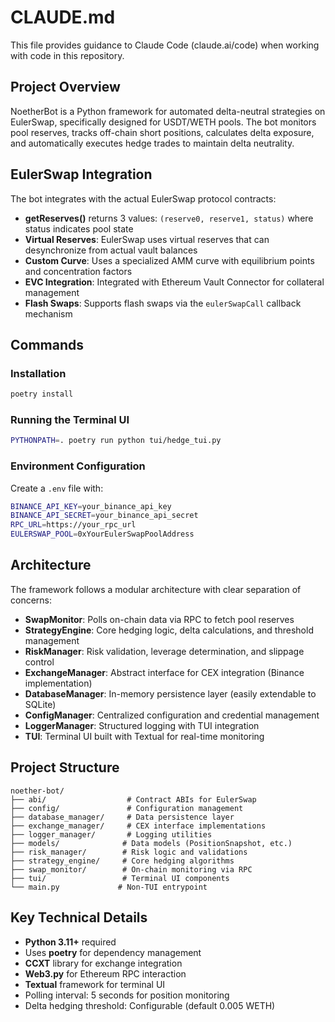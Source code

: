 # CLAUDE.md

This file provides guidance to Claude Code (claude.ai/code) when working with code in this repository.

## Project Overview

NoetherBot is a Python framework for automated delta-neutral strategies on EulerSwap, specifically designed for USDT/WETH pools. The bot monitors pool reserves, tracks off-chain short positions, calculates delta exposure, and automatically executes hedge trades to maintain delta neutrality.

## EulerSwap Integration

The bot integrates with the actual EulerSwap protocol contracts:
- **getReserves()** returns 3 values: `(reserve0, reserve1, status)` where status indicates pool state
- **Virtual Reserves**: EulerSwap uses virtual reserves that can desynchronize from actual vault balances
- **Custom Curve**: Uses a specialized AMM curve with equilibrium points and concentration factors
- **EVC Integration**: Integrated with Ethereum Vault Connector for collateral management
- **Flash Swaps**: Supports flash swaps via the `eulerSwapCall` callback mechanism

## Commands

### Installation
```bash
poetry install
```

### Running the Terminal UI
```bash
PYTHONPATH=. poetry run python tui/hedge_tui.py
```

### Environment Configuration
Create a `.env` file with:
```bash
BINANCE_API_KEY=your_binance_api_key
BINANCE_API_SECRET=your_binance_api_secret
RPC_URL=https://your_rpc_url
EULERSWAP_POOL=0xYourEulerSwapPoolAddress
```

## Architecture

The framework follows a modular architecture with clear separation of concerns:

- **SwapMonitor**: Polls on-chain data via RPC to fetch pool reserves
- **StrategyEngine**: Core hedging logic, delta calculations, and threshold management
- **RiskManager**: Risk validation, leverage determination, and slippage control
- **ExchangeManager**: Abstract interface for CEX integration (Binance implementation)
- **DatabaseManager**: In-memory persistence layer (easily extendable to SQLite)
- **ConfigManager**: Centralized configuration and credential management
- **LoggerManager**: Structured logging with TUI integration
- **TUI**: Terminal UI built with Textual for real-time monitoring

## Project Structure

```
noether-bot/
├── abi/                  # Contract ABIs for EulerSwap
├── config/               # Configuration management
├── database_manager/     # Data persistence layer
├── exchange_manager/     # CEX interface implementations
├── logger_manager/       # Logging utilities
├── models/              # Data models (PositionSnapshot, etc.)
├── risk_manager/        # Risk logic and validations
├── strategy_engine/     # Core hedging algorithms
├── swap_monitor/        # On-chain monitoring via RPC
├── tui/                 # Terminal UI components
└── main.py             # Non-TUI entrypoint
```

## Key Technical Details

- **Python 3.11+** required
- Uses **poetry** for dependency management
- **CCXT** library for exchange integration
- **Web3.py** for Ethereum RPC interaction
- **Textual** framework for terminal UI
- Polling interval: 5 seconds for position monitoring
- Delta hedging threshold: Configurable (default 0.005 WETH)